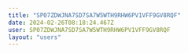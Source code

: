 ```yaml
---
title: "SP07ZDWJNA7SD7SA7W5WTH9RHW6PV1VFF9GV8RQF"
date: 2024-02-26T08:18:24.467Z
user: SP07ZDWJNA7SD7SA7W5WTH9RHW6PV1VFF9GV8RQF
layout: "users"
---
```

    